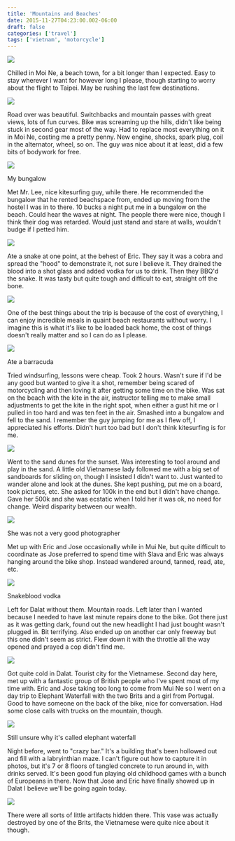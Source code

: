 ```yaml
---
title: 'Mountains and Beaches'
date: 2015-11-27T04:23:00.002-06:00
draft: false
categories: ['travel']
tags: ['vietnam', 'motorcycle']
---
```


[![](http://1.bp.blogspot.com/-uMjIcG8jm9A/VlglAFTKv2I/AAAAAAABIVE/2pHJVX_dax4/s400/20151125_152049.jpg)](http://1.bp.blogspot.com/-uMjIcG8jm9A/VlglAFTKv2I/AAAAAAABIVE/2pHJVX_dax4/s1600/20151125_152049.jpg)



Chilled in Moi Ne, a beach town, for a bit longer than I expected. Easy to stay wherever I want for however long I please, though starting to worry about the flight to Taipei. May be rushing the last few destinations.


[![](http://4.bp.blogspot.com/-Ke2ri82iZJg/VlglAPU5e6I/AAAAAAABIVE/aGTlxYaZqdI/s400/20151125_150458.jpg)](http://4.bp.blogspot.com/-Ke2ri82iZJg/VlglAPU5e6I/AAAAAAABIVE/aGTlxYaZqdI/s1600/20151125_150458.jpg)



Road over was beautiful. Switchbacks and mountain passes with great views, lots of fun curves. Bike was screaming up the hills, didn't like being stuck in second gear most of the way. Had to replace most everything on it in Moi Ne, costing me a pretty penny. New engine, shocks, spark plug, coil in the alternator, wheel, so on. The guy was nice about it at least, did a few bits of bodywork for free.


[![](http://2.bp.blogspot.com/-azssiTb3vXw/VlglAMyG-NI/AAAAAAABIVE/C4r0hif13JI/s400/20151124_105238.jpg)](http://2.bp.blogspot.com/-azssiTb3vXw/VlglAMyG-NI/AAAAAAABIVE/C4r0hif13JI/s1600/20151124_105238.jpg)

My bungalow



Met Mr. Lee, nice kitesurfing guy, while there. He recommended the bungalow that he rented beachspace from, ended up moving from the hostel I was in to there. 10 bucks a night put me in a bungalow on the beach. Could hear the waves at night. The people there were nice, though I think their dog was retarded. Would just stand and stare at walls, wouldn't budge if I petted him.


[![](http://2.bp.blogspot.com/-vE8At8LvxTk/VlglAJoubVI/AAAAAAABIVE/Kd_Gcd1WhAM/s400/20151123_200723.jpg)](http://2.bp.blogspot.com/-vE8At8LvxTk/VlglAJoubVI/AAAAAAABIVE/Kd_Gcd1WhAM/s1600/20151123_200723.jpg)



Ate a snake at one point, at the behest of Eric. They say it was a cobra and spread the "hood" to demonstrate it, not sure I believe it. They drained the blood into a shot glass and added vodka for us to drink. Then they BBQ'd the snake. It was tasty but quite tough and difficult to eat, straight off the bone.


[![](http://4.bp.blogspot.com/-uq2rkEnWCkg/VlglAB0A4_I/AAAAAAABIVE/x2XDn6n7vxc/s400/20151124_053749.jpg)](http://4.bp.blogspot.com/-uq2rkEnWCkg/VlglAB0A4_I/AAAAAAABIVE/x2XDn6n7vxc/s1600/20151124_053749.jpg)



One of the best things about the trip is because of the cost of everything, I can enjoy incredible meals in quaint beach restaurants without worry. I imagine this is what it's like to be loaded back home, the cost of things doesn't really matter and so I can do as I please.


[![](http://4.bp.blogspot.com/-rN9dCJ0n_0E/VlglAGEImTI/AAAAAAABIVE/M3PiWtq4IkA/s400/20151123_192830.jpg)](http://4.bp.blogspot.com/-rN9dCJ0n_0E/VlglAGEImTI/AAAAAAABIVE/M3PiWtq4IkA/s1600/20151123_192830.jpg)

Ate a barracuda


Tried windsurfing, lessons were cheap. Took 2 hours. Wasn't sure if I'd be any good but wanted to give it a shot, remember being scared of motorcycling and then loving it after getting some time on the bike. Was sat on the beach with the kite in the air, instructor telling me to make small adjustments to get the kite in the right spot, when either a gust hit me or I pulled in too hard and was ten feet in the air. Smashed into a bungalow and fell to the sand. I remember the guy jumping for me as I flew off, I appreciated his efforts. Didn't hurt too bad but I don't think kitesurfing is for me.


[![](http://2.bp.blogspot.com/-gRb-LMBvehg/VlglAAUTlXI/AAAAAAABIVE/EqFVC5DzytI/s400/20151124_170818.jpg)](http://2.bp.blogspot.com/-gRb-LMBvehg/VlglAAUTlXI/AAAAAAABIVE/EqFVC5DzytI/s1600/20151124_170818.jpg)


Went to the sand dunes for the sunset. Was interesting to tool around and play in the sand. A little old Vietnamese lady followed me with a big set of sandboards for sliding on, though I insisted I didn't want to. Just wanted to wander alone and look at the dunes. She kept pushing, put me on a board, took pictures, etc. She asked for 100k in the end but I didn't have change. Gave her 500k and she was ecstatic when I told her it was ok, no need for change. Weird disparity between our wealth.


[![](http://1.bp.blogspot.com/-vCw-xeDT8PE/Vlgjbj-aGTI/AAAAAAABIT0/B9n3Tmb5vTg/s400/IMG_8102.JPG)](http://1.bp.blogspot.com/-vCw-xeDT8PE/Vlgjbj-aGTI/AAAAAAABIT0/B9n3Tmb5vTg/s1600/IMG_8102.JPG)

She was not a very good photographer

Met up with Eric and Jose occasionally while in Mui Ne, but quite difficult to coordinate as Jose preferred to spend time with Slava and Eric was always hanging around the bike shop. Instead wandered around, tanned, read, ate, etc.


[![](http://4.bp.blogspot.com/-HNqKZBt9yno/VlglAP633TI/AAAAAAABIVE/2NLNL521YQQ/s400/20151123_201134.jpg)](http://4.bp.blogspot.com/-HNqKZBt9yno/VlglAP633TI/AAAAAAABIVE/2NLNL521YQQ/s1600/20151123_201134.jpg)

Snakeblood vodka



Left for Dalat without them. Mountain roads. Left later than I wanted because I needed to have last minute repairs done to the bike. Got there just as it was getting dark, found out the new headlight I had just bought wasn't plugged in. Bit terrifying. Also ended up on another car only freeway but this one didn't seem as strict. Flew down it with the throttle all the way opened and prayed a cop didn't find me.


[![](http://2.bp.blogspot.com/-R8R7TgKgjoY/VlglAAnD3RI/AAAAAAABIVE/6sK4P5RJv3Q/s400/20151125_145923.jpg)](http://2.bp.blogspot.com/-R8R7TgKgjoY/VlglAAnD3RI/AAAAAAABIVE/6sK4P5RJv3Q/s1600/20151125_145923.jpg)


Got quite cold in Dalat. Tourist city for the Vietnamese. Second day here, met up with a fantastic group of British people who I've spent most of my time with. Eric and Jose taking too long to come from Mui Ne so I went on a day trip to Elephant Waterfall with the two Brits and a girl from Portugal. Good to have someone on the back of the bike, nice for conversation. Had some close calls with trucks on the mountain, though.


[![](http://1.bp.blogspot.com/--9P4eaysx08/VlglAK1ZZXI/AAAAAAABIVE/x7bBbcTKGv8/s400/20151126_124152.jpg)](http://1.bp.blogspot.com/--9P4eaysx08/VlglAK1ZZXI/AAAAAAABIVE/x7bBbcTKGv8/s1600/20151126_124152.jpg)

Still unsure why it's called elephant waterfall

Night before, went to "crazy bar." It's a building that's been hollowed out and fill with a labryinthian maze. I can't figure out how to capture it in photos, but it's 7 or 8 floors of tangled concrete to run around in, with drinks served. It's been good fun playing old childhood games with a bunch of Europeans in there. Now that Jose and Eric have finally showed up in Dalat I believe we'll be going again today.


[![](http://3.bp.blogspot.com/-qn8Vh8NYvEs/VlglAAsjEJI/AAAAAAABIVE/KpjZRESOWHU/s400/20151125_202405.jpg)](http://3.bp.blogspot.com/-qn8Vh8NYvEs/VlglAAsjEJI/AAAAAAABIVE/KpjZRESOWHU/s1600/20151125_202405.jpg)

There were all sorts of little artifacts hidden there. This vase was actually destroyed by one of the Brits, the Vietnamese were quite nice about it though.
